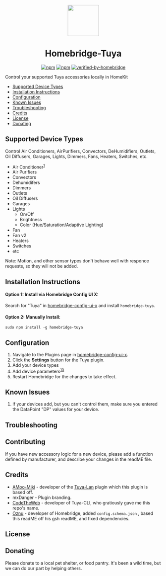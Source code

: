 <p align="center">
    <img src="https://github.com/iRayanKhan/Assets-Repo/blob/master/Tuya-Plugin-Branding.png?raw=true" height="100"><br>
</p>


<span align="center">

# Homebridge-Tuya

[![npm](https://img.shields.io/npm/v/homebridge-gsh.svg)](https://www.npmjs.com/package/homebridge-tuya)
[![npm](https://img.shields.io/npm/dt/homebridge-gsh.svg)](https://www.npmjs.com/package/homebridge-tuya)
[![verified-by-homebridge](https://badgen.net/badge/homebridge/verified/purple)](https://github.com/homebridge/homebridge/wiki/Verified-Plugins)


</span>



Control your supported Tuya accessories locally in HomeKit

* [Supported Device Types](#supported-device-types)
* [Installation Instructions](#installation-instructions)
* [Configuration](#configuration)
* [Known Issues](#known-issues)
* [Troubleshooting](#troubleshooting)
* [Credits](#credits)
* [License](#license)
* [Donating](#donating)

## Supported Device Types
 Control Air Conditioners, AirPurifiers, Convectors, DeHumidifiers, Outlets, Oil Diffusers, Garages, Lights, Dimmers, Fans, Heaters, Switches, etc.

* Air Conditioner<sup>[1](https://github.com/iRayanKhan/homebridge-tuya/wiki/Supported-Device-Types#air-conditioners)</sup> 
* Air Purifiers
* Convectors
* Dehumidifers
* Dimmers
* Outlets
* Oil Diffusers
* Garages
* Lights
  * On/Off
  * Brightness
  * Color (Hue/Saturation/Adaptive Lighting)
* Fan
* Fan v2
* Heaters
* Switches
* etc

Note: Motion, and other sensor types don't behave well with responce requests, so they will not be added. 


## Installation Instructions

#### Option 1: Install via Homebridge Config UI X:

Search for "Tuya" in [homebridge-config-ui-x](https://github.com/oznu/homebridge-config-ui-x) and install `homebridge-tuya`.

#### Option 2: Manually Install:

```
sudo npm install -g homebridge-tuya
```

## Configuration

1. Navigate to the Plugins page in [homebridge-config-ui-x](https://github.com/oznu/homebridge-config-ui-x).
2. Click the **Settings** button for the Tuya plugin.
3. Add your device types
4. Add device parameters<sup>[10](apple.com/)</sup>
5. Restart Homebridge for the changes to take effect.


## Known Issues

1. If your devices add, but you can't control them, make sure you entered the DataPoint "DP" values for your device. 

## Troubleshooting



## Contributing

If you have new accessory logic for a new device, please add a function defined by manufacturer, and describe your changes in the readME file. 

## Credits

* [AMoo-Miki](https://github.com/AMoo-Miki) - developer of the [Tuya-Lan](https://github.com/AMoo-Miki/homebridge-tuya-lan) plugin which this plugin is based off. 
* mxDanger - Plugin branding.
* [CodeTheWeb](https://github.com/CodeTheWeb) - developer of Tuya-CLI, who gratiously gave me this repo's name.
* [Oznu](https://github.com/oznu) - developer of Homebridge, added ```config.schema.json``` , based this readME off his gsh readME, and fixed dependencies.

## License



## Donating

Please donate to a local pet shelter, or food pantry. It's been a wild time, but we can do our part by helping others. 
